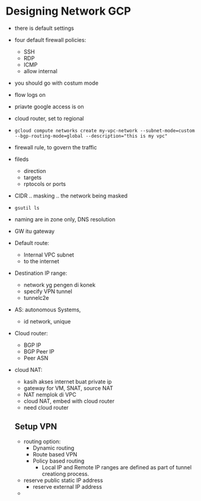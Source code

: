 # Designing Network GCP

- there is default settings
- four default firewall policies:
    - SSH
    - RDP
    - ICMP
    - allow internal
- you should go with costum mode
- flow logs on
- priavte google access is on
- cloud router, set to regional
- ```gcloud compute networks create my-vpc-network --subnet-mode=custom --bgp-routing-mode=global --description="this is my vpc"```
- firewall rule, to govern the traffic
- fileds
    - direction
    - targets
    - rptocols or ports
- CIDR .. masking .. the network being masked
- ```gsutil ls ```
- naming are in zone only, DNS resolution
- GW itu gateway
- Default route:
    - Internal VPC subnet
    - to the internet
- Destination IP range:
    - network yg pengen di konek
    - specify VPN tunnel
    - tunnelc2e
- AS: autonomous Systems,
    - id network, unique
- Cloud router:
    - BGP IP
    - BGP Peer IP
    - Peer ASN
- cloud NAT:
    - kasih akses internet buat private ip
    - gateway for VM, SNAT, source NAT
    - NAT nemplok di VPC
    - cloud NAT, embed with cloud router
    - need cloud router


    ## Setup VPN
    - routing option:
        - Dynamic routing
        - Route based VPN
        - Policy based routing
            - Local IP and Remote IP ranges are defined as part of tunnel creationg process.
    - reserve public static IP address
        - reserve external IP address
    - 
    


